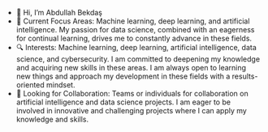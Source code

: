 - 👋 Hi, I’m Abdullah Bekdaş
- 🚀 Current Focus Areas: Machine learning, deep learning, and artificial intelligence. My passion for data science, combined with an eagerness for continual learning, drives me to constantly advance in these fields.
- 🔍 Interests: Machine learning, deep learning, artificial intelligence, data science, and cybersecurity. I am committed to deepening my knowledge and acquiring new skills in these areas. I am always open to learning new things and approach my development in these fields with a results-oriented mindset.
- 🤝 Looking for Collaboration: Teams or individuals for collaboration on artificial intelligence and data science projects. I am eager to be involved in innovative and challenging projects where I can apply my knowledge and skills.

<!---
ahtabekdas/ahtabekdas is a ✨ special ✨ repository because its `README.md` (this file) appears on your GitHub profile.
You can click the Preview link to take a look at your changes.
--->
